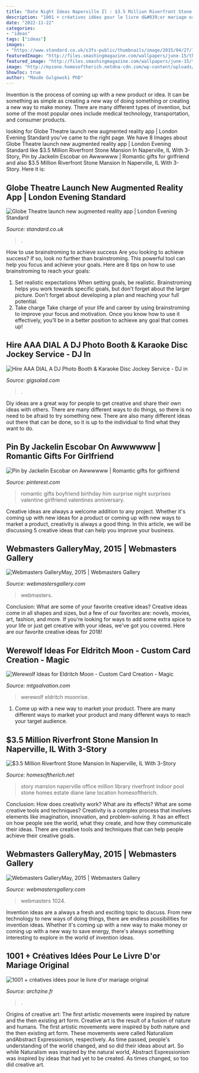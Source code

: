 ```yaml
---
title: "Date Night Ideas Naperville Il : $3.5 Million Riverfront Stone Mansion In Naperville, Il With 3-story"
description: "1001 + créatives idées pour le livre d&#039;or mariage original"
date: "2022-11-22"
categories:
- "ideas"
tags: ["ideas"]
images:
- "https://www.standard.co.uk/s3fs-public/thumbnails/image/2015/04/27/11/31globemain2704a.jpg"
featuredImage: "http://files.smashingmagazine.com/wallpapers/june-15/the-amazing-water-park/cal/june-15-the-amazing-water-park-cal-1280x960.jpg"
featured_image: "http://files.smashingmagazine.com/wallpapers/june-15/the-amazing-water-park/cal/june-15-the-amazing-water-park-cal-1280x960.jpg"
image: "http://myzone.homesoftherich.netdna-cdn.com/wp-content/uploads/2015/05/Screen-Shot-2015-05-25-at-4.00.32-PM.png"
ShowToc: true
author: "Maude Gulgowski PhD"
---
```



Invention is the process of coming up with a new product or idea. It can be something as simple as creating a new way of doing something or creating a new way to make money. There are many different types of invention, but some of the most popular ones include medical technology, transportation, and consumer products.

	

		
looking for Globe Theatre launch new augmented reality app | London Evening Standard you've came to the right page. We have 8 Images about Globe Theatre launch new augmented reality app | London Evening Standard like $3.5 Million Riverfront Stone Mansion In Naperville, IL With 3-Story, Pin by Jackelin Escobar on Awwwwww | Romantic gifts for girlfriend and also $3.5 Million Riverfront Stone Mansion In Naperville, IL With 3-Story. Here it is:
		
    
## Globe Theatre Launch New Augmented Reality App | London Evening Standard

<img loading=lazy src="https://www.standard.co.uk/s3fs-public/thumbnails/image/2015/04/27/11/31globemain2704a.jpg" onerror="this.onerror=null;this.src='https://tse1.mm.bing.net/th?id=OIP.C5NFpVi6EpE3vne-XFxRJgHaE8&amp;pid=15.1';" alt="Globe Theatre launch new augmented reality app | London Evening Standard">

_Source: standard.co.uk_

>. 

	

How to use brainstroming to achieve success
Are you looking to achieve success? If so, look no further than brainstroming. This powerful tool can help you focus and achieve your goals. Here are 8 tips on how to use brainstroming to reach your goals: 
1. Set realistic expectations 
When setting goals, be realistic. Brainstroming helps you work towards specific goals, but don’t forget about the larger picture. Don’t forget about developing a plan and reaching your full potential. 
2. Take charge 
Take charge of your life and career by using brainstroming to improve your focus and motivation. Once you know how to use it effectively, you’ll be in a better position to achieve any goal that comes up! 

    
## Hire AAA DIAL A DJ Photo Booth &amp; Karaoke Disc Jockey Service - DJ In

<img loading=lazy src="https://img.youtube.com/vi/hMCOF51aqKk/maxresdefault.jpg" onerror="this.onerror=null;this.src='https://tse1.mm.bing.net/th?id=OIP.d5Slav5hxqqrhzb2lb2xCQHaEK&amp;pid=15.1';" alt="Hire AAA DIAL A DJ Photo Booth &amp; Karaoke Disc Jockey Service - DJ in">

_Source: gigsalad.com_

>. 

	

Diy ideas are a great way for people to get creative and share their own ideas with others. There are many different ways to do things, so there is no need to be afraid to try something new. There are also many different ideas out there that can be done, so it is up to the individual to find what they want to do.

    
## Pin By Jackelin Escobar On Awwwwww | Romantic Gifts For Girlfriend

<img loading=lazy src="https://i.pinimg.com/originals/cb/95/8c/cb958c20d0056b31161f3168e13496df.jpg" onerror="this.onerror=null;this.src='https://tse3.mm.bing.net/th?id=OIP.IaJyeTHkTlVBaUCGJHtn6gHaI_&amp;pid=15.1';" alt="Pin by Jackelin Escobar on Awwwwww | Romantic gifts for girlfriend">

_Source: pinterest.com_

>romantic gifts boyfriend birthday him surprise night surprises valentine girlfriend valentines anniversary. 

	

Creative ideas are always a welcome addition to any project. Whether it's coming up with new ideas for a product or coming up with new ways to market a product, creativity is always a good thing. In this article, we will be discussing 5 creative ideas that can help you improve your business.

    
## Webmasters GalleryMay, 2015 | Webmasters Gallery

<img loading=lazy src="http://files.smashingmagazine.com/wallpapers/june-15/the-amazing-water-park/cal/june-15-the-amazing-water-park-cal-1280x960.jpg" onerror="this.onerror=null;this.src='https://tse3.mm.bing.net/th?id=OIP.1cF0QcemWFuY38VRmHvPggHaFj&amp;pid=15.1';" alt="Webmasters GalleryMay, 2015 | Webmasters Gallery">

_Source: webmastersgallery.com_

>webmasters. 

	

Conclusion: What are some of your favorite creative ideas?
Creative ideas come in all shapes and sizes, but a few of our favorites are: novels, movies, art, fashion, and more. If you're looking for ways to add some extra spice to your life or just get creative with your ideas, we've got you covered. Here are our favorite creative ideas for 2018!

    
## Werewolf Ideas For Eldritch Moon - Custom Card Creation - Magic

<img loading=lazy src="https://media.mtgsalvation.com/attachments/154/205/636011628221413292.jpg" onerror="this.onerror=null;this.src='https://tse1.mm.bing.net/th?id=OIP.Jq5kwnmy_s3gHbbr776nYQHaFJ&amp;pid=15.1';" alt="Werewolf Ideas for Eldritch Moon - Custom Card Creation - Magic">

_Source: mtgsalvation.com_

>werewolf eldritch moonrise. 

	

1. Come up with a new way to market your product. There are many different ways to market your product and many different ways to reach your target audience.

    
## $3.5 Million Riverfront Stone Mansion In Naperville, IL With 3-Story

<img loading=lazy src="http://myzone.homesoftherich.netdna-cdn.com/wp-content/uploads/2015/05/Screen-Shot-2015-05-25-at-4.00.32-PM.png" onerror="this.onerror=null;this.src='https://tse4.mm.bing.net/th?id=OIP.-7Ef5O-waXvVlcD21yMS0gHaFA&amp;pid=15.1';" alt="$3.5 Million Riverfront Stone Mansion In Naperville, IL With 3-Story">

_Source: homesoftherich.net_

>story mansion naperville office million library riverfront indoor pool stone homes estate diane lane location homesoftherich. 

	

Conclusion: How does creativity work? What are its effects? What are some creative tools and techniques?
Creativity is a complex process that involves elements like imagination, innovation, and problem-solving. It has an effect on how people see the world, what they create, and how they communicate their ideas. There are creative tools and techniques that can help people achieve their creative goals.

    
## Webmasters GalleryMay, 2015 | Webmasters Gallery

<img loading=lazy src="http://files.smashingmagazine.com/wallpapers/june-15/the-amazing-water-park/nocal/june-15-the-amazing-water-park-nocal-1024x768.jpg" onerror="this.onerror=null;this.src='https://tse1.mm.bing.net/th?id=OIP.HEtKw9SAJXUxezvGFvdLcQHaFj&amp;pid=15.1';" alt="Webmasters GalleryMay, 2015 | Webmasters Gallery">

_Source: webmastersgallery.com_

>webmasters 1024. 

	

Invention ideas are a always a fresh and exciting topic to discuss. From new technology to new ways of doing things, there are endless possibilities for invention ideas. Whether it's coming up with a new way to make money or coming up with a new way to save energy, there's always something interesting to explore in the world of invention ideas.

    
## 1001 + Créatives Idées Pour Le Livre D&#039;or Mariage Original

<img loading=lazy src="https://archzine.fr/wp-content/uploads/2017/06/le-livre-d-or-mariage-personnalisé-livre-d-or-mariage-vintage-cool-idée-bois-coeur.jpg" onerror="this.onerror=null;this.src='https://tse1.mm.bing.net/th?id=OIP.byVn0bNEix4em6g_Xu_i4QHaGX&amp;pid=15.1';" alt="1001 + créatives idées pour le livre d&#039;or mariage original">

_Source: archzine.fr_

>. 

	

Origins of creative art: The first artistic movements were inspired by nature and the then existing art form.
Creative art is the result of a fusion of nature and humans. The first artistic movements were inspired by both nature and the then existing art form. These movements were called Naturalism andAbstract Expressionism, respectively. As time passed, people's understanding of the world changed, and so did their ideas about art. So while Naturalism was inspired by the natural world, Abstract Expressionism was inspired by ideas that had yet to be created. As times changed, so too did creative art.

